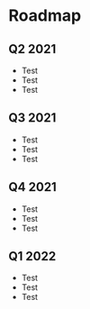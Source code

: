 # Roadmap

<div class="roadmapContainer">
  <div class="roadmapElement">
    <h2>Q2 2021</h2>
    <ul>
      <li>Test</li>
      <li>Test</li>
      <li>Test</li>
    </ul>
  </div>
  <div class="roadmapElement">
    <h2>Q3 2021</h2>
    <ul>
      <li>Test</li>
      <li>Test</li>
      <li>Test</li>
    </ul>
  </div>
  <div class="roadmapElement">
    <h2>Q4 2021</h2>
    <ul>
      <li>Test</li>
      <li>Test</li>
      <li>Test</li>
    </ul>
  </div>
  <div class="roadmapElement">
    <h2>Q1 2022</h2>
    <ul>
      <li>Test</li>
      <li>Test</li>
      <li>Test</li>
    </ul>
  </div>
</div>
      
